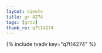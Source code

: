 ```yaml
--- 
layout: sieutv
title: gr 4274
tags: [grtv]
thumb_re: q7t14274
---
```

{% include tvadv key="q7t14274" %} 
